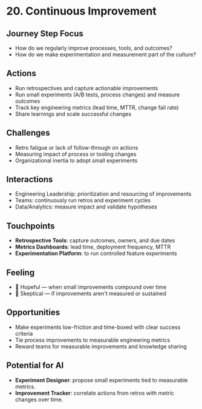 # 20. Continuous Improvement

## Journey Step Focus
- How do we regularly improve processes, tools, and outcomes?
- How do we make experimentation and measurement part of the culture?

## Actions
- Run retrospectives and capture actionable improvements
- Run small experiments (A/B tests, process changes) and measure outcomes
- Track key engineering metrics (lead time, MTTR, change fail rate)
- Share learnings and scale successful changes

## Challenges
- Retro fatigue or lack of follow-through on actions
- Measuring impact of process or tooling changes
- Organizational inertia to adopt small experiments

## Interactions
- Engineering Leadership: prioritization and resourcing of improvements
- Teams: continuously run retros and experiment cycles
- Data/Analytics: measure impact and validate hypotheses

## Touchpoints
- **Retrospective Tools**: capture outcomes, owners, and due dates
- **Metrics Dashboards**: lead time, deployment frequency, MTTR
- **Experimentation Platform**: to run controlled feature experiments

## Feeling
- 🔁 Hopeful — when small improvements compound over time
- 🤷 Skeptical — if improvements aren't measured or sustained

## Opportunities
- Make experiments low-friction and time-boxed with clear success criteria
- Tie process improvements to measurable engineering metrics
- Reward teams for measurable improvements and knowledge sharing

## Potential for AI
- **Experiment Designer**: propose small experiments tied to measurable metrics.
- **Improvement Tracker**: correlate actions from retros with metric changes over time.
